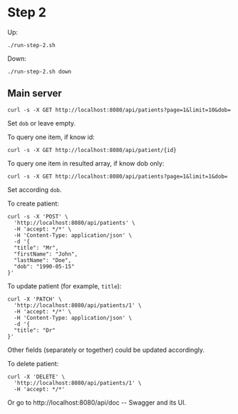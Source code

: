 # Step 2

Up:

```shell
./run-step-2.sh
```

Down:

```shell
./run-step-2.sh down
```

## Main server

```shell
curl -s -X GET http://localhost:8080/api/patients?page=1&limit=10&dob=
```

Set `dob` or leave empty.

To query one item, if know id:

```shell
curl -s -X GET http://localhost:8080/api/patient/{id}
```

To query one item in resulted array, if know dob only:

```shell
curl -s -X GET http://localhost:8080/api/patients?page=1&limit=1&dob=
```

Set according `dob`.

To create patient:

```shell
curl -s -X 'POST' \
  'http://localhost:8080/api/patients' \
  -H 'accept: */*' \
  -H 'Content-Type: application/json' \
  -d '{
  "title": "Mr",
  "firstName": "John",
  "lastName": "Doe",
  "dob": "1990-05-15"
}'
```

To update patient (for example, `title`):

```shell
curl -X 'PATCH' \
  'http://localhost:8080/api/patients/1' \
  -H 'accept: */*' \
  -H 'Content-Type: application/json' \
  -d '{
  "title": "Dr"
}'
```

Other fields (separately or together) could be updated accordingly.

To delete patient:

```shell
curl -X 'DELETE' \
  'http://localhost:8080/api/patients/1' \
  -H 'accept: */*'
```


Or go to http://localhost:8080/api/doc -- Swagger and its UI.
